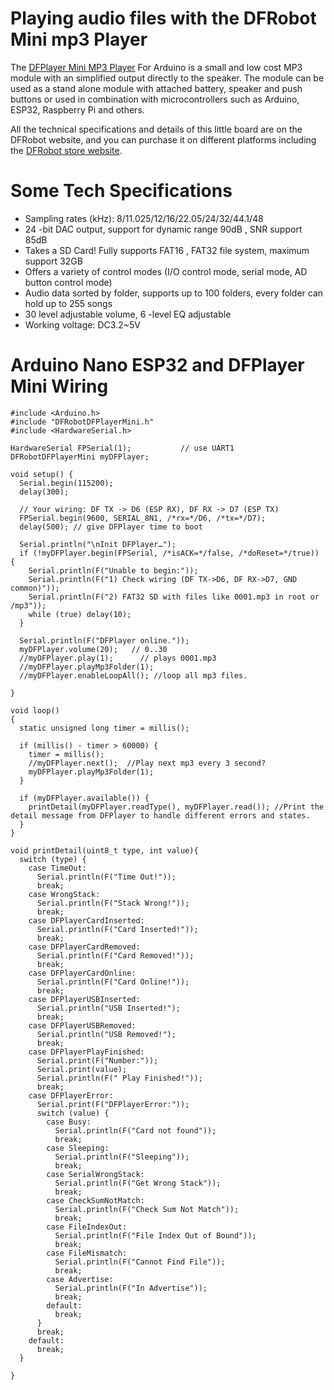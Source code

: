 # Playing audio files with the DFRobot Mini mp3 Player


The [DFPlayer Mini MP3 Player](https://wiki.dfrobot.com/DFPlayer_Mini_SKU_DFR0299) For Arduino is a small and low cost MP3 module with an simplified output directly to the speaker. The module can be used as a stand alone module with attached battery, speaker and push buttons or used in combination with microcontrollers such as Arduino, ESP32, Raspberry Pi and others.

All the technical specifications and details of this little board are on the DFRobot website, and you can purchase it on different platforms including the [DFRobot store website](https://www.dfrobot.com/product-1121.html). 

# Some Tech Specifications

- Sampling rates (kHz): 8/11.025/12/16/22.05/24/32/44.1/48
- 24 -bit DAC output, support for dynamic range 90dB , SNR support 85dB
- Takes a SD Card! Fully supports FAT16 , FAT32 file system, maximum support 32GB
- Offers a variety of control modes (I/O control mode, serial mode, AD button control mode)
- Audio data sorted by folder, supports up to 100 folders, every folder can hold up to 255 songs
- 30 level adjustable volume, 6 -level EQ adjustable
- Working voltage: DC3.2~5V

# Arduino Nano ESP32 and DFPlayer Mini Wiring 

```
#include <Arduino.h>
#include "DFRobotDFPlayerMini.h"
#include <HardwareSerial.h>

HardwareSerial FPSerial(1);           // use UART1
DFRobotDFPlayerMini myDFPlayer;

void setup() {
  Serial.begin(115200);
  delay(300);

  // Your wiring: DF TX -> D6 (ESP RX), DF RX -> D7 (ESP TX)
  FPSerial.begin(9600, SERIAL_8N1, /*rx=*/D6, /*tx=*/D7);
  delay(500); // give DFPlayer time to boot

  Serial.println("\nInit DFPlayer…");
  if (!myDFPlayer.begin(FPSerial, /*isACK=*/false, /*doReset=*/true)) {
    Serial.println(F("Unable to begin:"));
    Serial.println(F("1) Check wiring (DF TX->D6, DF RX->D7, GND common)"));
    Serial.println(F("2) FAT32 SD with files like 0001.mp3 in root or /mp3"));
    while (true) delay(10);
  }

  Serial.println(F("DFPlayer online."));
  myDFPlayer.volume(20);   // 0..30
  //myDFPlayer.play(1);      // plays 0001.mp3
  //myDFPlayer.playMp3Folder(1);
  //myDFPlayer.enableLoopAll(); //loop all mp3 files.

}

void loop()
{
  static unsigned long timer = millis();
  
  if (millis() - timer > 60000) {
    timer = millis();
    //myDFPlayer.next();  //Play next mp3 every 3 second?
    myDFPlayer.playMp3Folder(1);
  }
  
  if (myDFPlayer.available()) {
    printDetail(myDFPlayer.readType(), myDFPlayer.read()); //Print the detail message from DFPlayer to handle different errors and states.
  }
}

void printDetail(uint8_t type, int value){
  switch (type) {
    case TimeOut:
      Serial.println(F("Time Out!"));
      break;
    case WrongStack:
      Serial.println(F("Stack Wrong!"));
      break;
    case DFPlayerCardInserted:
      Serial.println(F("Card Inserted!"));
      break;
    case DFPlayerCardRemoved:
      Serial.println(F("Card Removed!"));
      break;
    case DFPlayerCardOnline:
      Serial.println(F("Card Online!"));
      break;
    case DFPlayerUSBInserted:
      Serial.println("USB Inserted!");
      break;
    case DFPlayerUSBRemoved:
      Serial.println("USB Removed!");
      break;
    case DFPlayerPlayFinished:
      Serial.print(F("Number:"));
      Serial.print(value);
      Serial.println(F(" Play Finished!"));
      break;
    case DFPlayerError:
      Serial.print(F("DFPlayerError:"));
      switch (value) {
        case Busy:
          Serial.println(F("Card not found"));
          break;
        case Sleeping:
          Serial.println(F("Sleeping"));
          break;
        case SerialWrongStack:
          Serial.println(F("Get Wrong Stack"));
          break;
        case CheckSumNotMatch:
          Serial.println(F("Check Sum Not Match"));
          break;
        case FileIndexOut:
          Serial.println(F("File Index Out of Bound"));
          break;
        case FileMismatch:
          Serial.println(F("Cannot Find File"));
          break;
        case Advertise:
          Serial.println(F("In Advertise"));
          break;
        default:
          break;
      }
      break;
    default:
      break;
  }
  
}
